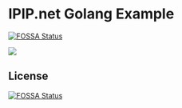 # IPIP.net Golang Example
[![FOSSA Status](https://app.fossa.io/api/projects/git%2Bgithub.com%2Fkamingchan%2Fipipgo.svg?type=shield)](https://app.fossa.io/projects/git%2Bgithub.com%2Fkamingchan%2Fipipgo?ref=badge_shield)


[![](https://github.com/kamingchan/ipipgo/workflows/Go/badge.svg)](https://github.com/kamingchan/ipipgo/actions)


## License
[![FOSSA Status](https://app.fossa.io/api/projects/git%2Bgithub.com%2Fkamingchan%2Fipipgo.svg?type=large)](https://app.fossa.io/projects/git%2Bgithub.com%2Fkamingchan%2Fipipgo?ref=badge_large)